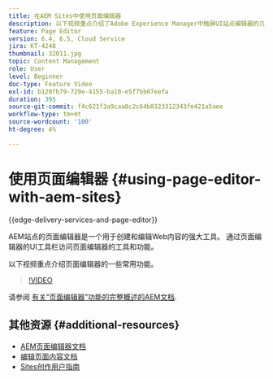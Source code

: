 ```yaml
---
title: 在AEM Sites中使用页面编辑器
description: 以下视频重点介绍了Adobe Experience Manager中触屏UI站点编辑器的几项主要功能。
feature: Page Editor
version: 6.4, 6.5, Cloud Service
jira: KT-4248
thumbnail: 32011.jpg
topic: Content Management
role: User
level: Beginner
doc-type: Feature Video
exl-id: b120fb79-729e-4155-ba10-e5f7bb07eefa
duration: 395
source-git-commit: f4c621f3a9caa8c2c64b8323312343fe421a5aee
workflow-type: tm+mt
source-wordcount: '100'
ht-degree: 4%

---
```


# 使用页面编辑器 {#using-page-editor-with-aem-sites}

{{edge-delivery-services-and-page-editor}}

AEM站点的页面编辑器是一个用于创建和编辑Web内容的强大工具。 通过页面编辑器的UI工具栏访问页面编辑器的工具和功能。

以下视频重点介绍页面编辑器的一些常用功能。

>[!VIDEO](https://video.tv.adobe.com/v/32011?quality=12&learn=on)


请参阅 [有关“页面编辑器”功能的完整概述的AEM文档](https://experienceleague.adobe.com/docs/experience-manager-cloud-service/content/sites/authoring/fundamentals/editing-content.html).

## 其他资源 {#additional-resources}

* [AEM页面编辑器文档](https://experienceleague.adobe.com/docs/experience-manager-cloud-service/content/sites/authoring/fundamentals/editing-content.html)
* [编辑页面内容文档](https://experienceleague.adobe.com/docs/experience-manager-65/authoring/authoring/editing-content.html)
* [Sites创作用户指南](https://experienceleague.adobe.com/docs/experience-manager-65/authoring/home.html)
